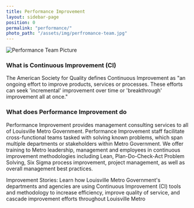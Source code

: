 ```yaml
---
title: Performance Improvement
layout: sidebar-page
position: 0
permalink: "performance/"
photo_path: "/assets/img/perfromance-team.jpg"   
---
```

![Performance Team Picture](/assets/img/perfromance-team.jpg)

### What is Continuous Improvement (CI)

The American Society for Quality defines Continuous Improvement as "an ongoing effort to improve products, services or processes. These efforts can seek 'incremental' improvement over time or 'breakthrough' improvement all at once."

### What does Performance Improvement do

Performance Improvement provides management consulting services to all of Louisville Metro Government. Performance Improvement staff facilitate cross-functional teams tasked with solving known problems, which span multiple departments or stakeholders within Metro Government. We offer training to Metro leadership, management and employees in continuous improvement methodologies including Lean, Plan-Do-Check-Act Problem Solving, Six Sigma process improvement, project management, as well as overall management best practices.

Improvement Stories:  Learn how Louisville Metro Government's departments and agencies are using Continuous Improvement (CI) tools and methodology to increase efficiency, improve quality of service, and cascade improvement efforts throughout Louisville Metro

